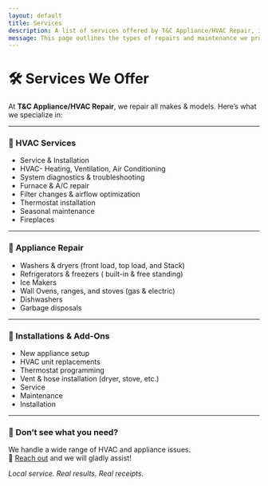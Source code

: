 ```yaml
---
layout: default
title: Services
description: A list of services offered by T&C Appliance/HVAC Repair, including HVAC repair, appliance diagnostics, installations, and more.
message: This page outlines the types of repairs and maintenance we provide — built on experience, honesty, and results.
---
```


# 🛠️ Services We Offer

At **T&C Appliance/HVAC Repair**, we repair all makes & models. Here’s what we specialize in:

---

### 🔧 HVAC Services
- Service & Installation
- HVAC- Heating, Ventilation, Air Conditioning
- System diagnostics & troubleshooting
- Furnace & A/C repair
- Filter changes & airflow optimization
- Thermostat installation
- Seasonal maintenance
- Fireplaces

---

### 🧺 Appliance Repair
- Washers & dryers (front load, top load, and Stack)
- Refrigerators & freezers ( built-in & free standing)
- Ice Makers
- Wall Ovens, ranges, and stoves (gas & electric)
- Dishwashers
- Garbage disposals

---

### 🧰 Installations & Add-Ons
- New appliance setup
- HVAC unit replacements
- Thermostat programming
- Vent & hose installation (dryer, stove, etc.)
- Service
- Maintenance
- Installation

---

### 💬 Don’t see what you need?

We handle a wide range of HVAC and appliance issues.  
📧 [Reach out](mailto:tcappliancehvac@gmail.com) and we will gladly assist!

_Local service. Real results. Real receipts._
